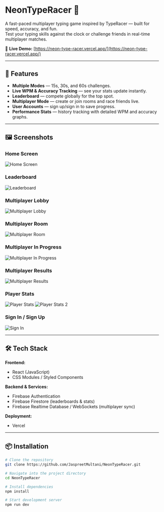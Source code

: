 # NeonTypeRacer 🎯

A fast-paced multiplayer typing game inspired by TypeRacer — built for speed, accuracy, and fun.  
Test your typing skills against the clock or challenge friends in real-time multiplayer matches.  

🔗 **Live Demo:** [https://neon-type-racer.vercel.app/](https://neon-type-racer.vercel.app/)

---

## 🚀 Features

- **Multiple Modes** — 15s, 30s, and 60s challenges.
- **Live WPM & Accuracy Tracking** — see your stats update instantly.
- **Leaderboard** — compete globally for the top spot.
- **Multiplayer Mode** — create or join rooms and race friends live.
- **User Accounts** — sign up/sign in to save progress.
- **Performance Stats** — history tracking with detailed WPM and accuracy graphs.

---

## 🖼 Screenshots

### Home Screen
![Home Screen](https://github.com/JaspreetMultani/NeonTypeRacer/blob/main/Screenshots_neontype/HomeScreen.png?raw=true)

### Leaderboard
![Leaderboard](https://github.com/JaspreetMultani/NeonTypeRacer/blob/main/Screenshots_neontype/Leaderboard.png?raw=true)

### Multiplayer Lobby
![Multiplayer Lobby](https://github.com/JaspreetMultani/NeonTypeRacer/blob/main/Screenshots_neontype/Multiplayer.png?raw=true)

### Multiplayer Room
![Multiplayer Room](https://github.com/JaspreetMultani/NeonTypeRacer/blob/main/Screenshots_neontype/MultiplayerRoom.png?raw=true)

### Multiplayer In Progress
![Multiplayer In Progress](https://github.com/JaspreetMultani/NeonTypeRacer/blob/main/Screenshots_neontype/MultiplayerRoomInProgress.png?raw=true)

### Multiplayer Results
![Multiplayer Results](https://github.com/JaspreetMultani/NeonTypeRacer/blob/main/Screenshots_neontype/MultiplayerResults.png?raw=true)

### Player Stats
![Player Stats](https://github.com/JaspreetMultani/NeonTypeRacer/blob/main/Screenshots_neontype/PlayerStats.png?raw=true)
![Player Stats 2](https://github.com/JaspreetMultani/NeonTypeRacer/blob/main/Screenshots_neontype/PlayerStats2.png?raw=true)

### Sign In / Sign Up
![Sign In](https://github.com/JaspreetMultani/NeonTypeRacer/blob/main/Screenshots_neontype/Sign%20In:Up.png?raw=true)

---

## 🛠 Tech Stack

**Frontend:**
- React (JavaScript)
- CSS Modules / Styled Components

**Backend & Services:**
- Firebase Authentication
- Firebase Firestore (leaderboards & stats)
- Firebase Realtime Database / WebSockets (multiplayer sync)

**Deployment:**
- Vercel

---

## 📦 Installation

```bash
# Clone the repository
git clone https://github.com/JaspreetMultani/NeonTypeRacer.git

# Navigate into the project directory
cd NeonTypeRacer

# Install dependencies
npm install

# Start development server
npm run dev
